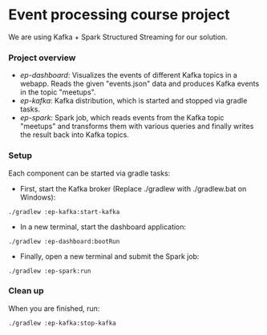 # Event processing course project

We are using Kafka + Spark Structured Streaming for our solution.


### Project overview ###

- _ep-dashboard_: Visualizes the events of different Kafka topics in a webapp. Reads the given "events.json" data and 
produces Kafka events in the topic "meetups". 
- _ep-kafka_: Kafka distribution, which is started and stopped via gradle tasks.
- _ep-spark_: Spark job, which reads events from the Kafka topic "meetups" and transforms them with various queries 
and finally writes the result back into Kafka topics.

### Setup ###

Each component can be started via gradle tasks:

* First, start the Kafka broker (Replace ./gradlew with ./gradlew.bat on Windows):

```shell script
./gradlew :ep-kafka:start-kafka
```

* In a new terminal, start the dashboard application:

```shell script
./gradlew :ep-dashboard:bootRun
```

* Finally, open a new terminal and submit the Spark job:

```shell script
./gradlew :ep-spark:run
```

### Clean up ###

When you are finished, run:

```shell script
./gradlew :ep-kafka:stop-kafka
```
